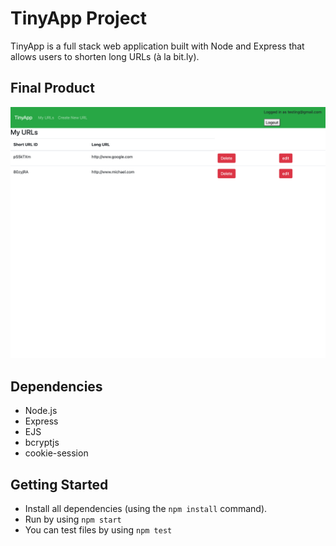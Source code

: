 # TinyApp Project

TinyApp is a full stack web application built with Node and Express that allows users to shorten long URLs (à la bit.ly).

## Final Product

!["urls page"](https://github.com/Mfried95/tinyapp/blob/main/docs/localhost_8080_urls.png)

## Dependencies

- Node.js
- Express
- EJS
- bcryptjs
- cookie-session

## Getting Started

- Install all dependencies (using the `npm install` command).
- Run by using `npm start`
- You can test files by using `npm test`